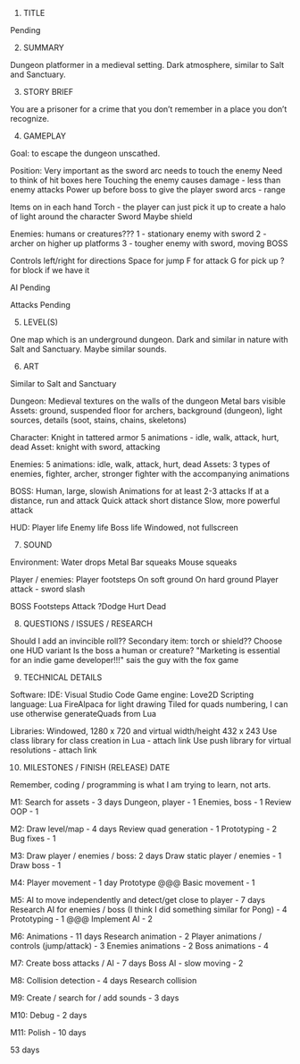 1. TITLE

Pending

2. SUMMARY

Dungeon platformer in a medieval setting. Dark atmosphere, similar to Salt and Sanctuary.

3. STORY BRIEF

You are a prisoner for a crime that you don’t remember in a place you don’t recognize.

4. GAMEPLAY

Goal: to escape the dungeon unscathed.

Position:
Very important as the sword arc needs to touch the enemy
Need to think of hit boxes here
Touching the enemy causes damage - less than enemy attacks
Power up before boss to give the player sword arcs - range

Items on in each hand
Torch - the player can just pick it up to create a halo of light around the character
Sword
Maybe shield

Enemies: humans or creatures???
1 - stationary enemy with sword
2 - archer on higher up platforms
3 - tougher enemy with sword, moving
BOSS

Controls
left/right for directions
Space for jump
F for attack
G for pick up
? for block if we have it

AI
Pending

Attacks
Pending

5. LEVEL(S)

One map which is an underground dungeon. Dark and similar in nature with Salt and Sanctuary. Maybe similar sounds.

6. ART

Similar to Salt and Sanctuary

Dungeon:
Medieval textures on the walls of the dungeon
Metal bars visible
Assets: ground, suspended floor for archers, background (dungeon), light sources, details (soot, stains, chains, skeletons)

Character:
Knight in tattered armor
5 animations - idle, walk, attack, hurt, dead
Asset: knight with sword, attacking

Enemies:
5 animations: idle, walk, attack, hurt, dead
Assets: 3 types of enemies, fighter, archer, stronger fighter with the accompanying animations

BOSS:
Human, large, slowish
Animations for at least 2-3 attacks
If at a distance, run and attack
Quick attack short distance
Slow, more powerful attack 


HUD:
Player life
Enemy life
Boss life
Windowed, not fullscreen


7. SOUND

Environment:
Water drops
Metal Bar squeaks
Mouse squeaks

Player / enemies:
Player footsteps
On soft ground
On hard ground
Player attack - sword slash

BOSS
Footsteps
Attack
?Dodge
Hurt
Dead


8. QUESTIONS / ISSUES / RESEARCH

Should I add an invincible roll??
Secondary item: torch or shield??
Choose one HUD variant
Is the boss a human or creature?
"Marketing is essential for an indie game developer!!!" sais the guy with the fox game


9. TECHNICAL DETAILS

Software: 
IDE: Visual Studio Code
Game engine: Love2D
Scripting language: Lua
FireAlpaca for light drawing
Tiled for quads numbering, I can use otherwise generateQuads from Lua

Libraries:
Windowed, 1280 x 720 and virtual width/height 432 x 243
Use class library for class creation in Lua - attach link
Use push library for virtual resolutions - attach link

10. MILESTONES / FINISH (RELEASE) DATE

Remember, coding / programming is what I am trying to learn, not arts. 

M1: Search for assets - 3 days
Dungeon, player - 1 
Enemies, boss - 1
Review OOP - 1

M2: Draw level/map - 4 days
Review quad generation - 1
Prototyping - 2
Bug fixes - 1

M3: Draw player / enemies / boss: 2 days
Draw static player / enemies - 1
Draw boss - 1

M4: Player movement - 1 day
Prototype @@@
Basic movement - 1

M5: AI to move independently and detect/get close to player - 7 days
Research AI for enemies / boss (I think I did something similar for Pong) - 4
Prototyping - 1 @@@ 
Implement AI - 2

M6: Animations - 11 days
Research animation - 2
Player animations / controls (jump/attack) - 3 
Enemies animations - 2
Boss animations - 4

M7: Create boss attacks / AI - 7 days
Boss AI - slow moving - 2

M8: Collision detection - 4 days
Research collision

M9: Create / search for / add sounds - 3 days

M10: Debug - 2 days

M11: Polish - 10 days

53 days
